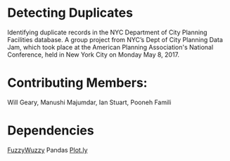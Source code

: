 # Detecting Duplicates

Identifying duplicate records in the NYC Department of City Planning Facilities database. A group project from NYC’s Dept of City Planning Data Jam, which took place at the American Planning Association's National Conference, held in New York City on Monday May 8, 2017.

# Contributing Members:
Will Geary, Manushi Majumdar, Ian Stuart, Pooneh Famili

# Dependencies
[FuzzyWuzzy](https://github.com/seatgeek/fuzzywuzzy)
Pandas
[Plot.ly](https://plot.ly/)
